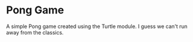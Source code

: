 # Pong Game

A simple Pong game created using the Turtle module. I guess we can't run away from the classics.